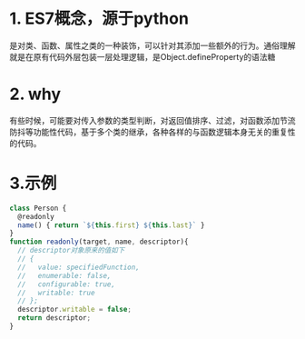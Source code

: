 # 1. ES7概念，源于python
是对类、函数、属性之类的一种装饰，可以针对其添加一些额外的行为。通俗理解就是在原有代码外层包装一层处理逻辑，是Object.defineProperty的语法糖

# 2. why
有些时候，可能要对传入参数的类型判断，对返回值排序、过滤，对函数添加节流防抖等功能性代码，基于多个类的继承，各种各样的与函数逻辑本身无关的重复性的代码。

# 3.示例
```js
class Person {
  @readonly
  name() { return `${this.first} ${this.last}` }
}
function readonly(target, name, descriptor){
  // descriptor对象原来的值如下
  // {
  //   value: specifiedFunction,
  //   enumerable: false,
  //   configurable: true,
  //   writable: true
  // };
  descriptor.writable = false;
  return descriptor;
}
```
